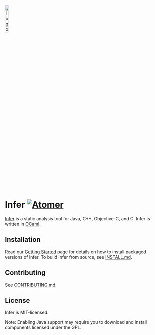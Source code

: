 <img src="website/static/img/logo.png" alt="logo" width="15%" />

# Infer [![Atomer](https://github.com/harmim/infer/actions/workflows/atomer.yml/badge.svg)](https://github.com/harmim/infer/actions/workflows/atomer.yml)

[Infer](http://fbinfer.com/) is a static analysis tool for Java,
C++, Objective-C, and C. Infer is written in [OCaml](https://ocaml.org/).

## Installation

Read our [Getting
Started](http://fbinfer.com/docs/getting-started) page for
details on how to install packaged versions of Infer. To build Infer
from source, see [INSTALL.md](./INSTALL.md).

## Contributing

See [CONTRIBUTING.md](./CONTRIBUTING.md).

## License

Infer is MIT-licensed.

Note: Enabling Java support may require you to download and install 
components licensed under the GPL.

